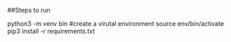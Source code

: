 
##Steps to run

python3 -m venv bin #create a virutal environment
source env/bin/activate
pip3 install -r requirements.txt

